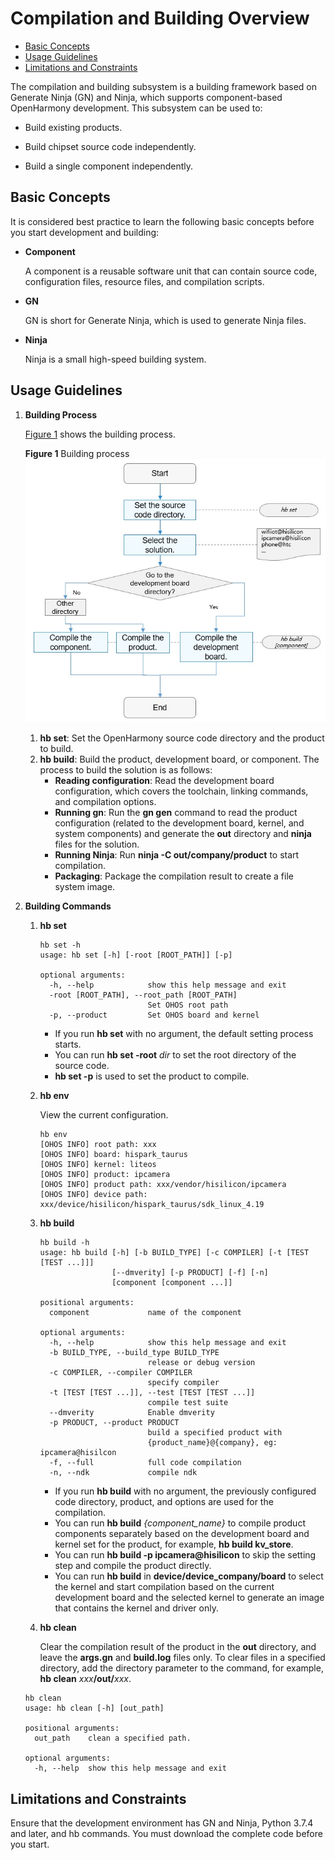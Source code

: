 # Compilation and Building Overview<a name="EN-US_TOPIC_0000001060646620"></a>

-   [Basic Concepts](#section175012297491)
-   [Usage Guidelines](#section193961322175011)
-   [Limitations and Constraints](#section2029921310472)

The compilation and building subsystem is a building framework based on Generate Ninja \(GN\) and Ninja, which supports component-based OpenHarmony development. This subsystem can be used to:

-   Build existing products.

-   Build chipset source code independently.
-   Build a single component independently.

## Basic Concepts<a name="section175012297491"></a>

It is considered best practice to learn the following basic concepts before you start development and building:

-   **Component**

    A component is a reusable software unit that can contain source code, configuration files, resource files, and compilation scripts.

-   **GN**

    GN is short for Generate Ninja, which is used to generate Ninja files.

-   **Ninja**

    Ninja is a small high-speed building system.


## Usage Guidelines<a name="section193961322175011"></a>

1.  **Building Process**

    [Figure 1](#fig9744112715161)  shows the building process.

    **Figure  1**  Building process<a name="fig9744112715161"></a>  
    ![](figures/building-process.jpg "building-process")

    1.  **hb set**: Set the OpenHarmony source code directory and the product to build.
    2.  **hb build**: Build the product, development board, or component. The process to build the solution is as follows:
        -   **Reading configuration**: Read the development board configuration, which covers the toolchain, linking commands, and compilation options.
        -   **Running gn**: Run the  **gn gen**  command to read the product configuration \(related to the development board, kernel, and system components\) and generate the  **out**  directory and  **ninja**  files for the solution.
        -   **Running Ninja**: Run  **ninja -C out/company/product**  to start compilation.
        -   **Packaging**: Package the compilation result to create a file system image.


2.  **Building Commands**

    1.  **hb set**

        ```
        hb set -h
        usage: hb set [-h] [-root [ROOT_PATH]] [-p]
        
        optional arguments:
          -h, --help            show this help message and exit
          -root [ROOT_PATH], --root_path [ROOT_PATH]
                                Set OHOS root path
          -p, --product         Set OHOS board and kernel
        ```

        -   If you run  **hb set**  with no argument, the default setting process starts.
        -   You can run  **hb set -root** _dir_  to set the root directory of the source code.
        -   **hb set -p**  is used to set the product to compile.

    2.  **hb env**

        View the current configuration.

        ```
        hb env
        [OHOS INFO] root path: xxx
        [OHOS INFO] board: hispark_taurus
        [OHOS INFO] kernel: liteos
        [OHOS INFO] product: ipcamera
        [OHOS INFO] product path: xxx/vendor/hisilicon/ipcamera
        [OHOS INFO] device path: xxx/device/hisilicon/hispark_taurus/sdk_linux_4.19
        ```

    3.  **hb build**

        ```
        hb build -h
        usage: hb build [-h] [-b BUILD_TYPE] [-c COMPILER] [-t [TEST [TEST ...]]]
                        [--dmverity] [-p PRODUCT] [-f] [-n]
                        [component [component ...]]
        
        positional arguments:
          component             name of the component
        
        optional arguments:
          -h, --help            show this help message and exit
          -b BUILD_TYPE, --build_type BUILD_TYPE
                                release or debug version
          -c COMPILER, --compiler COMPILER
                                specify compiler
          -t [TEST [TEST ...]], --test [TEST [TEST ...]]
                                compile test suite
          --dmverity            Enable dmverity
          -p PRODUCT, --product PRODUCT
                                build a specified product with
                                {product_name}@{company}, eg: ipcamera@hisilcon
          -f, --full            full code compilation
          -n, --ndk             compile ndk
        ```

        -   If you run  **hb build**  with no argument, the previously configured code directory, product, and options are used for the compilation.
        -   You can run  **hb build** _\{component\_name\}_  to compile product components separately based on the development board and kernel set for the product, for example,  **hb build kv\_store**.
        -   You can run  **hb build -p ipcamera@hisilicon**  to skip the setting step and compile the product directly.
        -   You can run  **hb build**  in  **device/device\_company/board**  to select the kernel and start compilation based on the current development board and the selected kernel to generate an image that contains the kernel and driver only.

    4.  **hb clean**

        Clear the compilation result of the product in the  **out**  directory, and leave the  **args.gn**  and  **build.log**  files only. To clear files in a specified directory, add the directory parameter to the command, for example,  **hb clean** _xxx_**/out/**_xxx_.


    ```
    hb clean
    usage: hb clean [-h] [out_path]
    
    positional arguments:
      out_path    clean a specified path.
    
    optional arguments:
      -h, --help  show this help message and exit
    ```


## Limitations and Constraints<a name="section2029921310472"></a>

Ensure that the development environment has GN and Ninja, Python 3.7.4 and later, and hb commands. You must download the complete code before you start.


